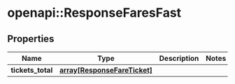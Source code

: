 # openapi::ResponseFaresFast

## Properties
Name | Type | Description | Notes
------------ | ------------- | ------------- | -------------
**tickets_total** | [**array[ResponseFareTicket]**](ResponseFareTicket.md) |  | 


